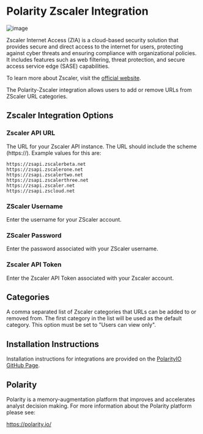 # Polarity Zscaler Integration

![image](https://img.shields.io/badge/status-beta-green.svg)

Zscaler Internet Access (ZIA) is a cloud-based security solution that provides secure and direct access to the internet for users,
protecting against cyber threats and ensuring compliance with organizational policies. It includes features such as web filtering, threat protection, and secure access service edge (SASE) capabilities.

To learn more about Zscaler, visit the [official website](https://www.zscaler.com/).

The Polarity-Zscaler integration allows users to add or remove URLs from ZScaler URL categories. 

## Zscaler Integration Options

### Zscaler API URL

The URL for your Zscaler API instance. The URL should include the scheme (https://).  Example values for this are:

```
https://zsapi.zscalerbeta.net
https://zsapi.zscalerone.net
https://zsapi.zscalertwo.net
https://zsapi.zscalerthree.net
https://zsapi.zscaler.net
https://zsapi.zscloud.net
```

### ZScaler Username

Enter the username for your ZScaler account.

### ZScaler Password

Enter the password associated with your ZScaler username.

### Zscaler API Token

Enter the Zscaler API Token associated with your Zscaler account.

## Categories

A comma separated list of Zscaler categories that URLs can be added to or removed from. The first category in the list will be used as the default category.  This option must be set to "Users can view only".

## Installation Instructions

Installation instructions for integrations are provided on the [PolarityIO GitHub Page](https://polarityio.github.io/).

## Polarity

Polarity is a memory-augmentation platform that improves and accelerates analyst decision making. For more information about the Polarity platform please see:

https://polarity.io/
